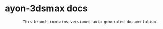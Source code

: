 # ayon-3dsmax docs

            This branch contains versioned auto-generated documentation.

            
